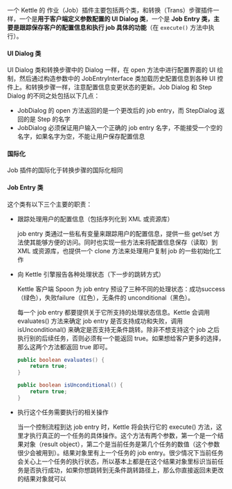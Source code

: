 一个 Kettle 的 作业（Job）插件主要包括两个类，和转换（Trans）步骤插件一样，一个是**用于客户端定义参数配置的 UI Dialog 类**，一个是 **Job Entry 类，主要是跟踪保存客户的配置信息和执行 job 具体的功能**（在 `execute()` 方法中执行）。

#### UI Dialog 类

UI Dialog 类和转换步骤中的 Dialog 一样，在 open 方法中进行配置界面的 UI 绘制，然后通过构造参数中的 JobEntryInterface 类加载历史配置信息到各种 UI 控件上。和转换步骤一样，注意配置信息变更状态的更新。Job Dialog 和 Step Dialog 的不同之处包括以下几点：

- JobDialog 的 open 方法返回的是一个更改后的 job entry，而 StepDialog 返回的是 Step 的名字
- JobDialog 必须保证用户输入一个正确的 job entry 名字，不能接受一个空的名字，如果名字为空，不能让用户保存配置信息

#### 国际化

Job 插件的国际化于转换步骤的国际化相同

#### Job Entry 类

这个类有以下三个主要的职责：

- 跟踪处理用户的配置信息（包括序列化到 XML 或资源库）

  job entry 类通过一些私有变量来跟踪用户的配置信息，提供一些 get/set 方法使其能够方便的访问。同时也实现一些方法来将配置信息保存（读取）到 XML 或资源库，也提供一个 clone 方法来处理用户复制 job 的一些初始化工作

- 向 Kettle 引擎报告各种处理状态（下一步的跳转方式）

  Kettle 客户端 Spoon 为 job entry 预设了三种不同的处理状态：成功success（绿色），失败failure（红色），无条件的 unconditional（黑色）。

  每一个 job entry 都要提供关于它所支持的处理状态信息。Kettle 会调用 evaluates() 方法来确定 job entry 是否支持成功和失败，调用 isUnconditional() 来确定是否支持无条件跳转。除非不想支持这个 job 之后执行别的后续任务，否则必须有一个能返回 true。如果想给客户更多的选择，那么这两个方法都返回 true 即可。

  ```java
  public boolean evaluates() {
      return true;
  }
  
  public boolean isUnconditional() {
      return true;
  }
  ```

- 执行这个任务需要执行的相关操作

  当一个控制流程到达 job entry 时，Kettle 将会执行它的 execute() 方法，这里才执行真正的一个任务的具体操作。这个方法有两个参数，第一个是一个结果对象（result object），第二个是当前任务是第几个任务的数值（这个参数很少会被用到）。结果对象里有上一个任务的 job entry。很少情况下当前任务会关心上一个任务的执行状态，所以基本上都是在这个结果对象里标识当前任务是否执行成功，如果你想跳转到无条件跳转路径上，那么你直接返回未更改的结果对象就可以

